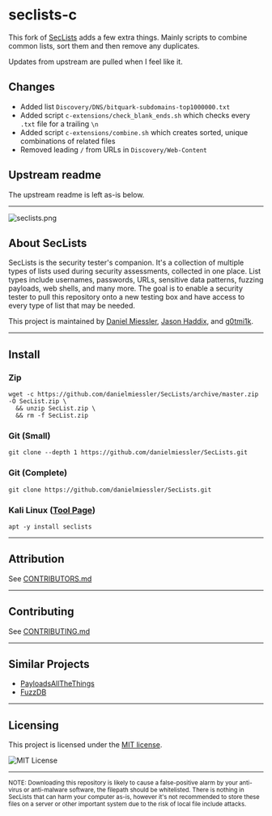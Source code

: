 # seclists-c

This fork of [SecLists](https://github.com/danielmiessler/SecLists/) adds a few extra things. Mainly scripts to combine common lists, sort them and then remove any duplicates.

Updates from upstream are pulled when I feel like it.

## Changes

- Added list `Discovery/DNS/bitquark-subdomains-top1000000.txt`
- Added script `c-extensions/check_blank_ends.sh` which checks every `.txt` file for a trailing `\n`
- Added script `c-extensions/combine.sh` which creates sorted, unique combinations of related files
- Removed leading `/` from URLs in `Discovery/Web-Content`

## Upstream readme

The upstream readme is left as-is below.

---

![seclists.png](https://danielmiessler.com/images/seclists-long.png "seclists.png")

## About SecLists

SecLists is the security tester's companion. It's a collection of multiple types of lists used during security assessments, collected in one place. List types include usernames, passwords, URLs, sensitive data patterns, fuzzing payloads, web shells, and many more. The goal is to enable a security tester to pull this repository onto a new testing box and have access to every type of list that may be needed.

This project is maintained by [Daniel Miessler](https://danielmiessler.com/), [Jason Haddix](http://www.securityaegis.com), and [g0tmi1k](https://twitter.com/g0tmi1k).

---

## Install

### Zip

```console
wget -c https://github.com/danielmiessler/SecLists/archive/master.zip -O SecList.zip \
  && unzip SecList.zip \
  && rm -f SecList.zip
```

### Git (Small)

```console
git clone --depth 1 https://github.com/danielmiessler/SecLists.git
```

### Git (Complete)

```console
git clone https://github.com/danielmiessler/SecLists.git
```

### Kali Linux ([Tool Page](https://tools.kali.org/password-attacks/seclists))

```console
apt -y install seclists
```

---

## Attribution

See [CONTRIBUTORS.md](CONTRIBUTORS.md)

---

## Contributing

See [CONTRIBUTING.md](CONTRIBUTING.md)

---

## Similar Projects

- [PayloadsAllTheThings](https://github.com/swisskyrepo/PayloadsAllTheThings)
- [FuzzDB](https://github.com/fuzzdb-project/fuzzdb)

---

## Licensing

This project is licensed under the [MIT license](LICENSE).

![MIT License](https://danielmiessler.com/images/mitlicense.png)

---

<sup>NOTE: Downloading this repository is likely to cause a false-positive alarm by your anti-virus or anti-malware software, the filepath should be whitelisted. There is nothing in SecLists that can harm your computer as-is, however it's not recommended to store these files on a server or other important system due to the risk of local file include attacks.</sup>
